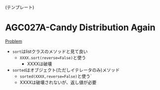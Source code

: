 (テンプレート)
# AGC027A-Candy Distribution Again
[Problem](https://atcoder.jp/contests/agc027/tasks/agc027_a)

* `sort`はlistクラスのメソッドと見て良い
    * `XXXX.sort(reverse=False)`と使う
        * XXXXは破壊
* `sorted`はオブジェクト(ただしイテレータのみ)メソッド
    * `sorted(XXXX,reverse=False)`と使う`
    * XXXXは破壊されないが、返し値が必要
